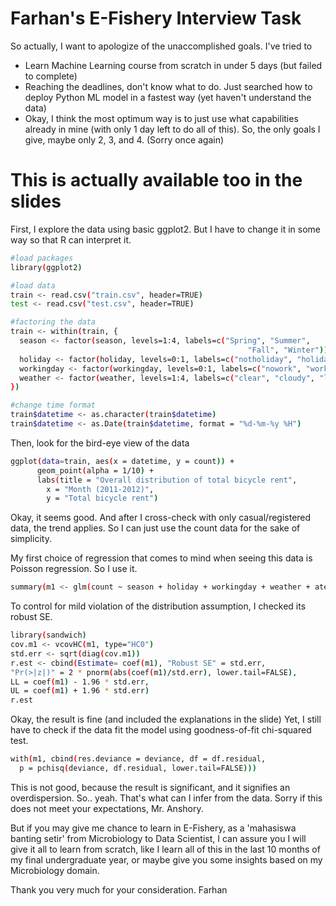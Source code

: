 # Farhan's E-Fishery Interview Task
So actually, I want to apologize of the unaccomplished goals. I've tried to

  - Learn Machine Learning course from scratch in under 5 days (but failed to complete)
  - Reaching the deadlines, don't know what to do. Just searched how to deploy Python ML model in a fastest way (yet haven't understand the data)
  - Okay, I think the most optimum way is to just use what capabilities already in mine (with only 1 day left to do all of this). So, the only goals I give, maybe only 2, 3, and 4. (Sorry once again)

# This is actually available too in the slides
First, I explore the data using basic ggplot2. But I have to change it in some way so that R can interpret it.
```sh
#load packages
library(ggplot2)

#load data
train <- read.csv("train.csv", header=TRUE)
test <- read.csv("test.csv", header=TRUE)

#factoring the data
train <- within(train, {
  season <- factor(season, levels=1:4, labels=c("Spring", "Summer", 
                                                     "Fall", "Winter"))
  holiday <- factor(holiday, levels=0:1, labels=c("notholiday", "holiday"))
  workingday <- factor(workingday, levels=0:1, labels=c("nowork", "work"))
  weather <- factor(weather, levels=1:4, labels=c("clear", "cloudy", "lightrain", "heavyrain"))
})

#change time format
train$datetime <- as.character(train$datetime)
train$datetime <- as.Date(train$datetime, format = "%d-%m-%y %H")

```
Then, look for the bird-eye view of the data
```sh
ggplot(data=train, aes(x = datetime, y = count)) +
      geom_point(alpha = 1/10) +
      labs(title = "Overall distribution of total bicycle rent",
      	x = "Month (2011-2012)",
      	y = "Total bicycle rent")
```
Okay, it seems good. And after I cross-check with only casual/registered data, the trend applies. So I can just use the count data for the sake of simplicity.

My first choice of regression that comes to mind when seeing this data is Poisson regression. So I use it.

```sh
summary(m1 <- glm(count ~ season + holiday + workingday + weather + atemp + humidity + windspeed, family="poisson", data=train))
```

To control for mild violation of the distribution assumption, I checked its robust SE.
```sh
library(sandwich)
cov.m1 <- vcovHC(m1, type="HC0")
std.err <- sqrt(diag(cov.m1))
r.est <- cbind(Estimate= coef(m1), "Robust SE" = std.err,
"Pr(>|z|)" = 2 * pnorm(abs(coef(m1)/std.err), lower.tail=FALSE),
LL = coef(m1) - 1.96 * std.err,
UL = coef(m1) + 1.96 * std.err)
r.est
```
Okay, the result is fine (and included the explanations in the slide)
Yet, I still have to check if the data fit the model using goodness-of-fit chi-squared test.
```sh
with(m1, cbind(res.deviance = deviance, df = df.residual,
  p = pchisq(deviance, df.residual, lower.tail=FALSE)))
 ```
 This is not good, because the result is significant, and it signifies an overdispersion. So.. yeah. That's what can I infer from the data. Sorry if this does not meet your expectations, Mr. Anshory.
 
 But if you may give me chance to learn in E-Fishery, as a 'mahasiswa banting setir' from Microbiology to Data Scientist, I can assure you I will give it all to learn from scratch, like I learn all of this in the last 10 months of my final undergraduate year, or maybe give you some insights based on my Microbiology domain.
 
 Thank you very much for your consideration.
 Farhan

